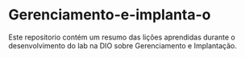 # Gerenciamento-e-implanta-o
Este repositorio contém um resumo das lições aprendidas durante o desenvolvimento do lab na DIO sobre Gerenciamento e Implantação. 

